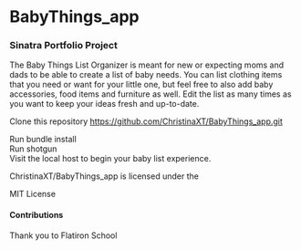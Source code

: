 <h1> BabyThings_app </h1>
<h3>Sinatra Portfolio Project</h3>

The Baby Things List Organizer is meant for new or expecting moms and dads to be able to create a list of baby needs. You can list clothing items that you need or want for your little one, but feel free to also add baby accessories, food items and furniture as well.  Edit the list as many times as you want to keep your ideas fresh and up-to-date.

Clone this repository https://github.com/ChristinaXT/BabyThings_app.git

Run bundle install <br>
Run shotgun <br>
Visit the local host to begin your baby list experience.<br>


ChristinaXT/BabyThings_app is licensed under the

MIT License


<h4>Contributions</h4>

Thank you to Flatiron School 
